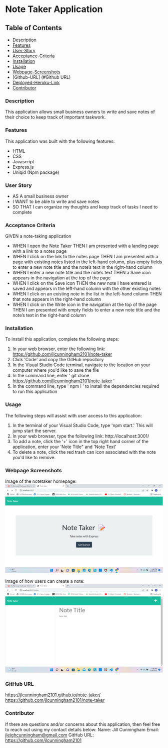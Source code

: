 # Note Taker Application

## Table of Contents

- [Description](#description)
- [Features](#features)
- [User-Story](#user-story)
- [Acceptance-Criteria](#acceptance-criteria)
- [Installation](#installation)
- [Usage](#usage)
- [Webpage-Screenshots](#webpage-screenshots)
- [Github-URL] (#Github URL)
- [Deployed-Heroku-Link](#deployed-heroku-link)
- [Contributor](#contributor)

### Description

This application allows small business owners to write and save notes of their choice to keep track of important taskwork.

### Features

This application was built with the following features:

- HTML
- CSS
- Javascript
- Express.js
- Uniqid (Npm package)

### User Story

- AS A small business owner
- I WANT to be able to write and save notes
- SO THAT I can organize my thoughts and keep track of tasks I need to complete

### Acceptance Criteria

GIVEN a note-taking application

- WHEN I open the Note Taker
  THEN I am presented with a landing page with a link to a notes page
- WHEN I click on the link to the notes page
  THEN I am presented with a page with existing notes listed in the left-hand column, plus empty fields to enter a new note title and the note’s text in the right-hand column
- WHEN I enter a new note title and the note’s text
  THEN a Save icon appears in the navigation at the top of the page
- WHEN I click on the Save icon
  THEN the new note I have entered is saved and appears in the left-hand column with the other existing notes
- WHEN I click on an existing note in the list in the left-hand column
  THEN that note appears in the right-hand column
- WHEN I click on the Write icon in the navigation at the top of the page
  THEN I am presented with empty fields to enter a new note title and the note’s text in the right-hand column

### Installation

To install this application, complete the following steps:

1. In your web browser, enter the following link: https://github.com/jlcunningham2101/note-taker
2. Click 'Code' and copy the GitHub repository
3. In the Visual Studio Code terminal, navigate to the location on your computer where you'd like to save the file
4. In the command line, enter ' git clone https://github.com/jlcunningham2101/note-taker '
5. In the command line, type ' npm i ' to install the dependencies required to run this application

### Usage

The following steps will assist with user access to this application:

1. In the terminal of your Visual Studio Code, type 'npm start.' This will jump start the server.
2. In your web browser, type the following link: http://localhost:3001/
3. To add a note, click the '+' icon in the top right hand corner of the application, enter your 'Note Title" and 'Note Text'
4. To delete a note, click the red trash can icon associated with the note you'd like to remove.

### Webpage Screenshots

Image of the notetaker homepage:
![Screenshot](<assets/images/Screenshot%20(17).png>)

Image of how users can create a note:
![Screenshot](<assets/images/Screenshot%20(18).png>)

### GitHub URL

https://jlcunningham2101.github.io/note-taker/
https://github.com/jlcunningham2101/note-taker

### Contributor

If there are questions and/or concerns about this application, then feel free to reach out using my contact details below:
Name: Jill Cunningham
Email: jleighcunningham@gmail.com
GitHub URL: https://github.com/jlcunningham2101
